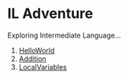 # IL Adventure
Exploring Intermediate Language...

1. [HelloWorld](/HelloWorld.IL)
1. [Addition](/Addition.IL)
1. [LocalVariables](/LocalVariables.IL)
